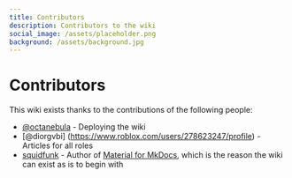 ```yaml
---
title: Contributors
description: Contributors to the wiki
social_image: /assets/placeholder.png
background: /assets/background.jpg
---
```


# Contributors

This wiki exists thanks to the contributions of the following people:

- [@octanebula](https://www.roblox.com/users/162871269/profile) - Deploying the wiki
- [@diorgvbi] (https://www.roblox.com/users/278623247/profile) - Articles for all roles
- [squidfunk](https://github.com/squidfunk) - Author of [Material for MkDocs](https://squidfunk.github.io/mkdocs-material/), which is the reason the wiki can exist as is to begin with
